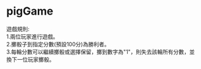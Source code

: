 # pigGame

遊戲規則:<br/>
1.兩位玩家進行遊戲。<br/>
2.擲骰子到指定分數(預設100分)為勝利者。<br/>
3.每輪分數可以繼續擲骰或選擇保留，擲到數字為"1"，則失去該輪所有分數，並換下一位玩家擲骰。
